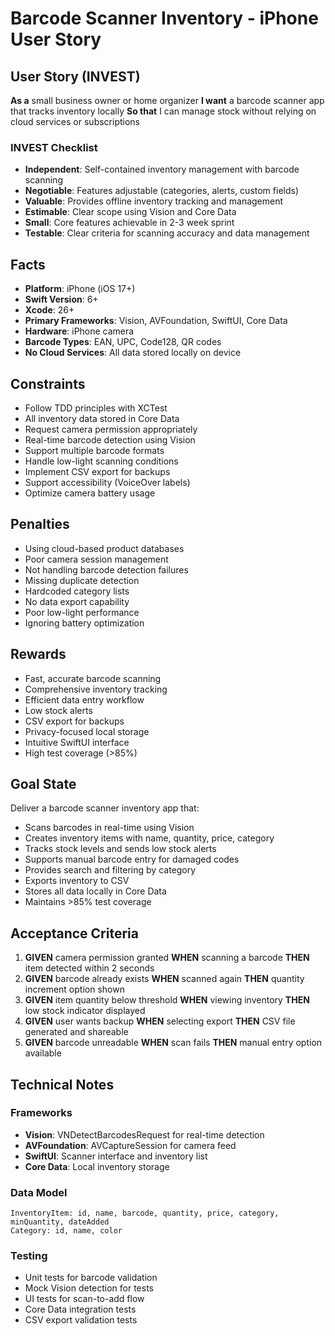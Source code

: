 # Barcode Scanner Inventory - iPhone User Story

## User Story (INVEST)

**As a** small business owner or home organizer
**I want** a barcode scanner app that tracks inventory locally
**So that** I can manage stock without relying on cloud services or subscriptions

### INVEST Checklist
- **Independent**: Self-contained inventory management with barcode scanning
- **Negotiable**: Features adjustable (categories, alerts, custom fields)
- **Valuable**: Provides offline inventory tracking and management
- **Estimable**: Clear scope using Vision and Core Data
- **Small**: Core features achievable in 2-3 week sprint
- **Testable**: Clear criteria for scanning accuracy and data management

## Facts

- **Platform**: iPhone (iOS 17+)
- **Swift Version**: 6+
- **Xcode**: 26+
- **Primary Frameworks**: Vision, AVFoundation, SwiftUI, Core Data
- **Hardware**: iPhone camera
- **Barcode Types**: EAN, UPC, Code128, QR codes
- **No Cloud Services**: All data stored locally on device

## Constraints

- Follow TDD principles with XCTest
- All inventory data stored in Core Data
- Request camera permission appropriately
- Real-time barcode detection using Vision
- Support multiple barcode formats
- Handle low-light scanning conditions
- Implement CSV export for backups
- Support accessibility (VoiceOver labels)
- Optimize camera battery usage

## Penalties

- Using cloud-based product databases
- Poor camera session management
- Not handling barcode detection failures
- Missing duplicate detection
- Hardcoded category lists
- No data export capability
- Poor low-light performance
- Ignoring battery optimization

## Rewards

- Fast, accurate barcode scanning
- Comprehensive inventory tracking
- Efficient data entry workflow
- Low stock alerts
- CSV export for backups
- Privacy-focused local storage
- Intuitive SwiftUI interface
- High test coverage (>85%)

## Goal State

Deliver a barcode scanner inventory app that:
- Scans barcodes in real-time using Vision
- Creates inventory items with name, quantity, price, category
- Tracks stock levels and sends low stock alerts
- Supports manual barcode entry for damaged codes
- Provides search and filtering by category
- Exports inventory to CSV
- Stores all data locally in Core Data
- Maintains >85% test coverage

## Acceptance Criteria

1. **GIVEN** camera permission granted **WHEN** scanning a barcode **THEN** item detected within 2 seconds
2. **GIVEN** barcode already exists **WHEN** scanned again **THEN** quantity increment option shown
3. **GIVEN** item quantity below threshold **WHEN** viewing inventory **THEN** low stock indicator displayed
4. **GIVEN** user wants backup **WHEN** selecting export **THEN** CSV file generated and shareable
5. **GIVEN** barcode unreadable **WHEN** scan fails **THEN** manual entry option available

## Technical Notes

### Frameworks
- **Vision**: VNDetectBarcodesRequest for real-time detection
- **AVFoundation**: AVCaptureSession for camera feed
- **SwiftUI**: Scanner interface and inventory list
- **Core Data**: Local inventory storage

### Data Model
```
InventoryItem: id, name, barcode, quantity, price, category, minQuantity, dateAdded
Category: id, name, color
```

### Testing
- Unit tests for barcode validation
- Mock Vision detection for tests
- UI tests for scan-to-add flow
- Core Data integration tests
- CSV export validation tests
